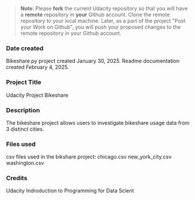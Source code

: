 >**Note**: Please **fork** the current Udacity repository so that you will have a **remote** repository in **your** Github account. Clone the remote repository to your local machine. Later, as a part of the project "Post your Work on Github", you will push your proposed changes to the remote repository in your Github account.

### Date created
Bikeshare.py project created January 30, 2025.
Readme documentation created February 4, 2025.

### Project Title
Udacity Project Bikeshare

### Description
The bikeshare project allows users to investigate bikeshare usage data from 3 distinct cities.

### Files used
csv files used in the bikshare project:
    chicago.csv
    new_york_city.csv
    washington.csv

### Credits
Udacity Indroduction to Programming for Data Scient

